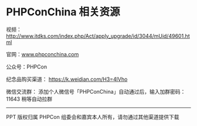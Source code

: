 # PHPConChina 相关资源

视频：http://www.itdks.com/index.php/Act/apply_upgrade/id/3044/mUid/49601.html

官网：www.phpconchina.com

公众号：PHPCon

纪念品购买渠道： https://k.weidian.com/H3=4lVho

微信交流群：
添加个人微信号「PHPConChina」自动通过后，输入加群密码：11643 稍等自动拉群

-----------

PPT 版权归属 PHPCon 组委会和嘉宾本人所有，请勿通过其他渠道提供下载
